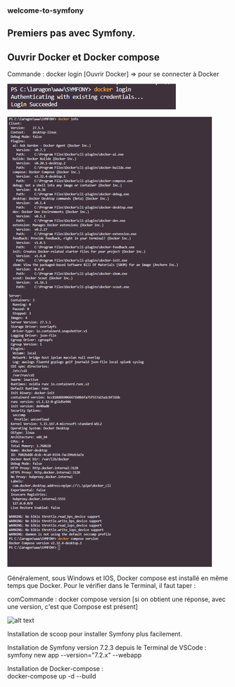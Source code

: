 ### welcome-to-symfony

Premiers pas avec Symfony.  
----------------------------------

## Ouvrir Docker et Docker compose ##  

Commande : docker login   [Ouvrir Docker]
=> pour se connecter à Docker  

![alt text](Screenshots/docker_login.PNG)  

![alt text](Screenshots/docker_info.png)  


Généralement, sous Windows et IOS, Docker compose est installé en même temps que Docker. Pour le vérifier dans le Terminal, il faut taper :   

comCommande : docker compose version [si on obtient une réponse, avec une version, c'est que Compose est présent]  

![alt text](docker_compose_version.PNG)  


Installation de scoop pour installer Symfony plus facilement.

Installation de Symfony version 7.2.3 depuis le Terminal de VSCode :  
symfony new app --version="7.2.x" --webapp


Installation de Docker-compose :  
docker-compose up -d --build



